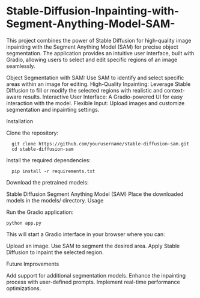 # Stable-Diffusion-Inpainting-with-Segment-Anything-Model-SAM-
This project combines the power of Stable Diffusion for high-quality image inpainting with the Segment Anything Model (SAM) for precise object segmentation. The application provides an intuitive user interface, built with Gradio, allowing users to select and edit specific regions of an image seamlessly.

Object Segmentation with SAM: Use SAM to identify and select specific areas within an image for editing.
    High-Quality Inpainting: Leverage Stable Diffusion to fill or modify the selected regions with realistic and context-aware results.
    Interactive User Interface: A Gradio-powered UI for easy interaction with the model.
    Flexible Input: Upload images and customize segmentation and inpainting settings.

Installation

Clone the repository:
      
      git clone https://github.com/yourusername/stable-diffusion-sam.git  
      cd stable-diffusion-sam  
      
Install the required dependencies:
      
      pip install -r requirements.txt  
      
Download the pretrained models:

Stable Diffusion
Segment Anything Model (SAM)
Place the downloaded models in the models/ directory.
Usage

Run the Gradio application:
 
    python app.py

This will start a Gradio interface in your browser where you can:

Upload an image.
Use SAM to segment the desired area.
Apply Stable Diffusion to inpaint the selected region.

Future Improvements

Add support for additional segmentation models.
Enhance the inpainting process with user-defined prompts.
Implement real-time performance optimizations.


